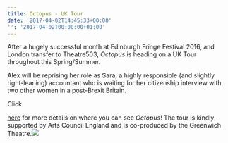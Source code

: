 ```yaml
---
title: Octopus - UK Tour
date: '2017-04-02T14:45:33+00:00'
'': '2017-04-02T00:00:00+01:00'
---
```



After a hugely successful month at Edinburgh Fringe Festival 2016, and London transfer to Theatre503, *Octopus* is heading on a UK Tour throughout this Spring/Summer.

Alex will be reprising her role as Sara, a highly responsible (and slightly right-leaning) accountant who is waiting for her citizenship interview with two other women in a post-Brexit Britain.

Click

<a href="http://www.papertiger.org.uk/blog/announcing-octopus-tour-2017">here</a> for more details on where you can see *Octopus*! The tour is kindly supported by Arts Council England and is co-produced by the Greenwich Theatre.![](/204-Zuleika-Henry-Paper-Tiger-Octopus,large-3.jpg)


